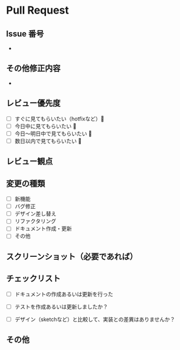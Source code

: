 # Pull Request

## Issue 番号

<!-- 関連するGithubのIssueを記載 -->

-

## その他修正内容

<!-- 何についての変更なのかなど -->

-

## レビュー優先度

- [ ] すぐに見てもらいたい（hotfixなど）🚀
- [ ] 今日中に見てもらいたい 🚗
- [ ] 今日〜明日中で見てもらいたい 🚶
- [ ] 数日以内で見てもらいたい 🐢

## レビュー観点

<!--
  レビューアに確認してほしい事柄の記載をお願い致します。
  特に、本PRにてレビュー対象外の内容があれば合わせて記載をお願い致します。
-->

## 変更の種類

<!-- 当てはまるものにチェックしてください -->

- [ ] 新機能
- [ ] バグ修正
- [ ] デザイン差し替え
- [ ] リファクタリング
- [ ] ドキュメント作成・更新
- [ ] その他

## スクリーンショット（必要であれば）

<!-- UIの作成・更新だとできれば -->

## チェックリスト

<!-- ドキュメント更新を行った場合は、ドキュメントのリンクを添える -->

- [ ] ドキュメントの作成あるいは更新を行った

<!-- 既存テストの更新、新規テストの追加を実施したか記載ください -->

- [ ] テストを作成あるいは更新しましたか？

<!--
  Androidにおける制約でデザイン通りに実装できなかった場合は、
  PM・デザイナーと代替案について議論の上、合意された内容を記載ください
-->

- [ ] デザイン（sketchなど）と比較して、実装との差異はありませんか？

## その他

<!-- その他何かあれば -->

